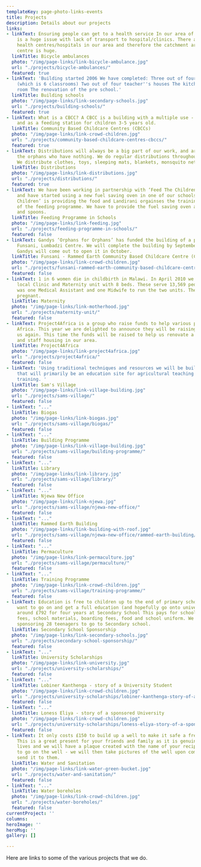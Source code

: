 ```yaml
---
templateKey: page-photo-links-events
title: Projects
description: Details about our projects
links:
- linkText: Ensuring people can get to a health service In our area of support there
    is a huge issue with lack of transport to hospital/clinics. There are not enough
    health centres/hospitals in our area and therefore the catchment area for each
    centre is huge.
  linkTitle: Bicycle ambulances
  photo: "/img/page-links/link-bicycle-ambulance.jpg"
  url: "./projects/bicycle-ambulances/"
  featured: true
- linkText: 'Building started 2006 We have completed: Three out of four school blocks
    (which is 6 classrooms) Two out of four teacher''s houses The kitchen and store
    room The renovation of the pre school.'
  linkTitle: Building schools
  photo: "/img/page-links/link-secondary-schools.jpg"
  url: "./projects/building-schools/"
  featured: true
- linkText: What is a CBCC? A CBCC is a building with a multiple use - as a pre-school
    and as a feeding station for children 3-5 years old.
  linkTitle: Community Based Childcare Centres (CBCCs)
  photo: "/img/page-links/link-crowd-children.jpg"
  url: "./projects/community-based-childcare-centres-cbccs/"
  featured: true
- linkText: Distributions will always be a big part of our work, and are vital to
    the orphans who have nothing. We do regular distributions throughout our area.
    We distribute clothes, toys, sleeping mats, blankets, monsquito nets.
  linkTitle: Distributions
  photo: "/img/page-links/link-distributions.jpg"
  url: "./projects/distributions/"
  featured: true
- linkText: We have been working in partnership with ‘Feed The Children’ (www.feedthechildren.org)
    and have started using a new fuel saving oven in one of our schools. ‘Feed The
    Children’ is providing the food and Landirani orgainses the training and operation
    of the feeding programme. We have to provide the fuel saving oven and the bowls
    and spoons.
  linkTitle: Feeding Programme in Schools
  photo: "/img/page-links/link-feeding.jpg"
  url: "./projects/feeding-programme-in-schools/"
  featured: false
- linkText: Gandys ‘Orphans for Orphans’ has funded the building of a pre-school at
    Funsani, Lumbadzi Centre. We will complete the building by September 2017 and
    Gandys will come out to open it in October.
  linkTitle: Funsani - Rammed Earth Community Based Childcare Centre (CBCC)
  photo: "/img/page-links/link-crowd-children.jpg"
  url: "./projects/funsani-rammed-earth-community-based-childcare-centre-cbcc/"
  featured: false
- linkText: 1 in 6 women die in childbirth in Malawi. In April 2010 we filmed in our
    local Clinic and Maternity unit with 8 beds. These serve 13,569 people. There
    was one Medical Assistant and one Midwife to run the two units. The Midwife was
    pregnant.
  linkTitle: Maternity
  photo: "/img/page-links/link-motherhood.jpg"
  url: "./projects/maternity-unit/"
  featured: false
- linkText: Project4Africa is a group who raise funds to help various projects in
    Africa. This year we are delighted to announce they will be raising money for
    us again. This time the funds will be raised to help us renovate a maternity unit
    and staff housing in our area.
  linkTitle: Project4Africa
  photo: "/img/page-links/link-project4africa.jpg"
  url: "./projects/project4africa/"
  featured: false
- linkText: 'Using traditional techniques and resources we will be building a village
    that will primarily be an education site for agricultural teaching and vocational
    training. '
  linkTitle: Sam's Village
  photo: "/img/page-links/link-village-building.jpg"
  url: "./projects/sams-village/"
  featured: false
- linkText: "..."
  linkTitle: Biogas
  photo: "/img/page-links/link-biogas.jpg"
  url: "./projects/sams-village/biogas/"
  featured: false
- linkText: "..."
  linkTitle: Building Programme
  photo: "/img/page-links/link-village-building.jpg"
  url: "./projects/sams-village/building-programme/"
  featured: false
- linkText: "..."
  linkTitle: Library
  photo: "/img/page-links/link-library.jpg"
  url: "./projects/sams-village/library/"
  featured: false
- linkText: "..."
  linkTitle: Njewa New Office
  photo: "/img/page-links/link-njewa.jpg"
  url: "./projects/sams-village/njewa-new-office/"
  featured: false
- linkText: "..."
  linkTitle: Rammed Earth Building
  photo: "/img/page-links/link-building-with-roof.jpg"
  url: "./projects/sams-village/njewa-new-office/rammed-earth-building/"
  featured: false
- linkText: "..."
  linkTitle: Permaculture
  photo: "/img/page-links/link-permaculture.jpg"
  url: "./projects/sams-village/permaculture/"
  featured: false
- linkText: "..."
  linkTitle: Training Programme
  photo: "/img/page-links/link-crowd-children.jpg"
  url: "./projects/sams-village/training-programme/"
  featured: false
- linkText: Education is free to children up to the end of primary school but if they
    want to go on and get a full education (and hopefully go onto university) it costs
    around £792 for four years at Secondary School This pays for school fees, exam
    fees, school materials, boarding fees, food and school uniform. We are currently
    sponsoring 28 teenagers to go to Secondary school.
  linkTitle: Secondary School Sponsorship
  photo: "/img/page-links/link-secondary-schools.jpg"
  url: "./projects/secondary-school-sponsorship/"
  featured: false
- linkText: "..."
  linkTitle: University Scholarships
  photo: "/img/page-links/link-university.jpg"
  url: "./projects/university-scholarships/"
  featured: false
- linkText: "..."
  linkTitle: Lobiner Kanthenga - story of a University Student
  photo: "/img/page-links/link-crowd-children.jpg"
  url: "./projects/university-scholarships/lobiner-kanthenga-story-of-a-university-student/"
  featured: false
- linkText: "..."
  linkTitle: Loness Eliya - story of a sponsored University
  photo: "/img/page-links/link-crowd-children.jpg"
  url: "./projects/university-scholarships/loness-eliya-story-of-a-sponsored-university-student/"
  featured: false
- linkText: It only costs £150 to build up a well to make it safe a free from contamination.
    This is a great present for your friends and family as it is genuinely saving
    lives and we will have a plaque created with the name of your recipient on it
    to go on the well - we will then take pictures of the well upon completion and
    send it to them.
  linkTitle: Water and Sanitation
  photo: "/img/page-links/link-water-green-bucket.jpg"
  url: "./projects/water-and-sanitation/"
  featured: false
- linkText: "..."
  linkTitle: Water boreholes
  photo: "/img/page-links/link-crowd-children.jpg"
  url: "./projects/water-boreholes/"
  featured: false
currentProject: ''
columns: 
heroImage: ''
heroMsg: ''
gallery: []

---
```

Here are links to some of the various projects that we do.